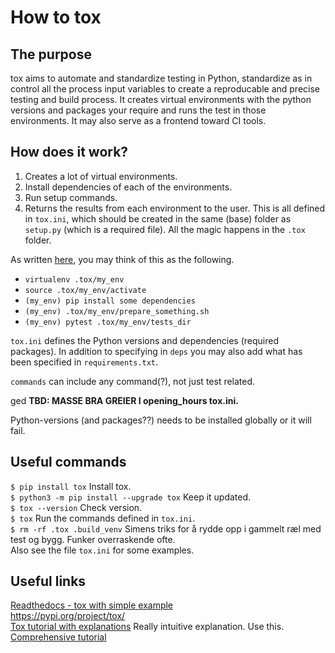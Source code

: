 # How to tox

## The purpose
tox aims to automate and standardize testing in Python, standardize as in control all the process input variables to create a reproducable and precise testing and build process. It creates virtual environments with the python versions and packages your require and runs the test in those environments. It may also serve as a frontend toward CI tools.

## How does it work?
1. Creates a lot of virtual environments.
2. Install dependencies of each of the environments.
3. Run setup commands.
4. Returns the results from each environment to the user.
This is all defined in `tox.ini`, which should be created in the same (base) folder as `setup.py` (which is a required file). All the magic happens in the `.tox` folder.

As written [here](https://christophergs.com/python/2020/04/12/python-tox-why-use-it-and-tutorial/), you may think of this as the following.
- `virtualenv .tox/my_env`
- `source .tox/my_env/activate`  
- `(my_env) pip install some dependencies`
- `(my_env) .tox/my_env/prepare_something.sh`
- `(my_env) pytest .tox/my_env/tests_dir`

`tox.ini` defines the Python versions and dependencies (required packages). In addition to specifying in `deps` you may also add what has been specified in `requirements.txt`.

`commands` can include any command(?), not just test related. 

ged
**TBD: MASSE BRA GREIER I opening_hours tox.ini.**


Python-versions (and packages??) needs to be installed globally or it will fail.

## Useful commands
`$ pip install tox` Install tox.<br/>
`$ python3 -m pip install --upgrade tox` Keep it updated.<br/>
`$ tox --version` Check version. <br/>
`$ tox` Run the commands defined in `tox.ini`.<br/>
`$ rm -rf .tox .build_venv` Simens triks for å rydde opp i gammelt ræl med test og bygg. Funker overraskende ofte.<br/>
Also see the file `tox.ini` for some examples.

## Useful links
[Readthedocs - tox with simple example](https://tox.readthedocs.io/en/latest/)  
https://pypi.org/project/tox/  
[Tox tutorial with explanations](https://christophergs.com/python/2020/04/12/python-tox-why-use-it-and-tutorial/) Really intuitive explanation. Use this.  
[Comprehensive tutorial](https://www.seanh.cc/2018/09/01/tox-tutorial/)  
